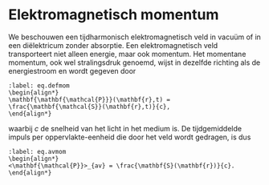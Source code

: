 # Elektromagnetisch momentum
We beschouwen een tijdharmonisch elektromagnetisch veld in vacuüm of in een diëlektricum zonder absorptie.
Een elektromagnetisch veld transporteert niet alleen energie, maar ook momentum. Het momentane momentum, ook wel stralingsdruk genoemd, wijst in dezelfde richting als de energiestroom en wordt gegeven door

```{math}
:label: eq.defmom
\begin{align*}
\mathbf{\mathbf{\mathcal{P}}}(\mathbf{r},t) = \frac{\mathbf{\mathcal{S}}(\mathbf{r},t)}{c},
\end{align*}
```
waarbij $c$ de snelheid van het licht in het medium is. De tijdgemiddelde impuls per oppervlakte-eenheid die door het veld wordt gedragen, is dus

```{math}
:label: eq.avmom
\begin{align*}
<\mathbf{\mathcal{P}}>_{av} = \frac{\mathbf{S}(\mathbf{r})}{c}.
\end{align*}
```

